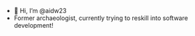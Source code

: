 - 👋 Hi, I’m @aidw23
- Former archaeologist, currently trying to reskill into software development!


<!---
aidw23/aidw23 is a ✨ special ✨ repository because its `README.md` (this file) appears on your GitHub profile.
You can click the Preview link to take a look at your changes.
--->
